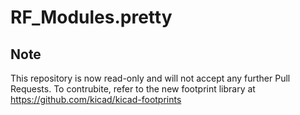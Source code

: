 # RF_Modules.pretty

## Note

This repository is now read-only and will not accept any further Pull Requests. To contrubite, refer to the new footprint library at https://github.com/kicad/kicad-footprints
